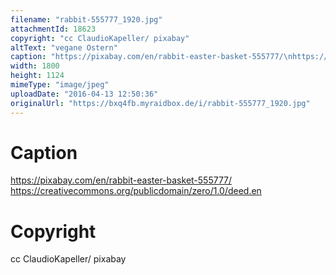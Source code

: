 ```yaml
---
filename: "rabbit-555777_1920.jpg"
attachmentId: 18623
copyright: "cc ClaudioKapeller/ pixabay"
altText: "vegane Ostern"
caption: "https://pixabay.com/en/rabbit-easter-basket-555777/\nhttps://creativecommons.org/publicdomain/zero/1.0/deed.en"
width: 1800
height: 1124
mimeType: "image/jpeg"
uploadDate: "2016-04-13 12:50:36"
originalUrl: "https://bxq4fb.myraidbox.de/i/rabbit-555777_1920.jpg"
---
```


# Caption

https://pixabay.com/en/rabbit-easter-basket-555777/
https://creativecommons.org/publicdomain/zero/1.0/deed.en

# Copyright

cc ClaudioKapeller/ pixabay
